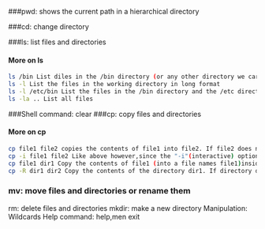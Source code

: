 ###pwd: shows the current path in a hierarchical directory 

###cd: change directory

###ls: list files and directories
#### More on ls

```sh
ls /bin List diles in the /bin directory (or any other directory we care to sperify)
ls -l List the files in the working directory in long format
ls -l /etc/bin List the files in the /bin directory and the /etc directory in long format
ls -la .. List all files
```
###Shell command: clear
###cp: copy files and directories
#### More on  cp
```sh
cp file1 file2 copies the contents of file1 into file2. If file2 does not exist, it is created; otherwise, file2 is silently overwritten with the contents of file1.
cp -i file1 file2 Like above however,since the "-i"(interactive) option is sepcified, if file2 exists, the user is prompted before it is overwritten with the contents of file1.
cp file1 dir1 Copy the contents of file1 (into a file names file1)inside of directory dir1
cp -R dir1 dir2 Copy the contents of the directory dir1. If directory dir2 does not exist, it is created. Otherwise, it creates a directory names dir1 within directory dir2.
```
### mv: move files and directories or rename them
rm: delete files and directories
mkdir: make a new directory
Manipulation: Wildcards
Help command: help,men
exit
